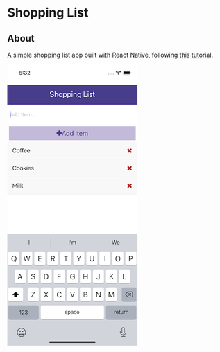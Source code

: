 # Shopping List

## About

A simple shopping list app built with React Native, following [this tutorial](https://www.youtube.com/watch?v=Hf4MJH0jDb4).

![](./screenshot.png)
